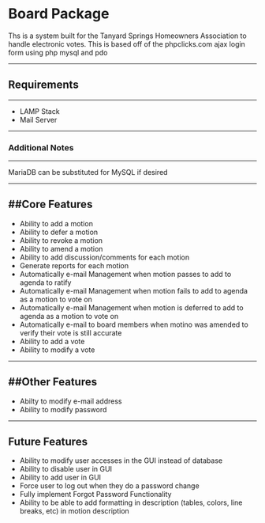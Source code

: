 # Board Package
Ths is a system built for the Tanyard Springs Homeowners Association to handle electronic votes. This is based off of the phpclicks.com ajax login form using php mysql and pdo

----------------------
## Requirements
----------------------
- LAMP Stack
- Mail Server
 
 ----------------------
 ### Additional Notes
 ----------------------
 MariaDB can be substituted for MySQL if desired
 

----------------------
##Core Features
----------------------
- Ability to add a motion
- Ability to defer a motion
- Ability to revoke a motion
- Ability to amend a motion
- Ability to add discussion/comments for each motion
- Generate reports for each motion
- Automatically e-mail Management when motion passes to add to agenda to ratify
- Automatically e-mail Management when motion fails to add to agenda as a motion to vote on
- Automatically e-mail Management when motion is deferred to add to agenda as a motion to vote on
- Automatically e-mail to board members when motino was amended to verify their vote is still accurate
- Ability to add a vote
- Ability to modify a vote

----------------------
##Other Features
----------------------
- Abilty to modify e-mail address
- Ability to modify password


----------------------
Future Features
----------------------
- Ability to modify user accesses in the GUI instead of database
- Ability to disable user in GUI
- Ability to add user in GUI
- Force user to log out when they do a password change
- Fully implement Forgot Password Functionality
- Ability to be able to add formatting in description (tables, colors, line breaks, etc) in motion description
